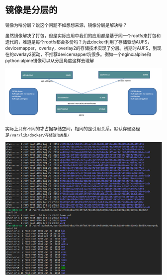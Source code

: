 # 镜像是分层的

镜像为啥分层？说这个问题不如想想来源，镜像分层是解决啥？

虽然镜像解决了打包，但是实际应用中我们的应用都是基于同一个rootfs来打包和迭代的，难道是每个rootfs都会多份吗？为此docker利用了存储驱动AUFS，devicemapper，overlay，overlay2的存储技术实现了分层。初期时AUFS，到现在的overlay2驱动，不推荐devicemapper坑很多。例如一个nginx:alpine和python:alpine镜像可以从分层角度这样去理解

![](../.gitbook/assets/image%20%2820%29.png)

实际上只有不同的才占据存储空间，相同的是引用关系。默认存储路径是`/var/lib/docker/存储驱动类型/`

![](../.gitbook/assets/image%20%283%29.png)

